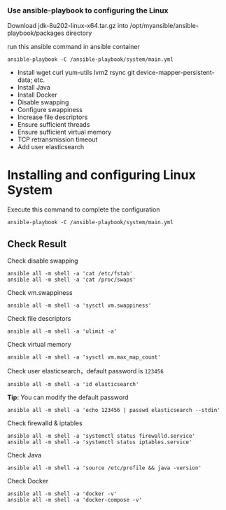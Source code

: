 ### Use ansible-playbook to configuring the Linux

Download jdk-8u202-linux-x64.tar.gz into /opt/myansible/ansible-playbook/packages directory

run this ansible command in ansible container

```shell
ansible-playbook -C /ansible-playbook/system/main.yml
```

* Install wget curl yum-utils lvm2 rsync git device-mapper-persistent-data; etc.
* Install Java
* Install Docker
* Disable swapping
* Configure swappiness
* Increase file descriptors
* Ensure sufficient threads
* Ensure sufficient virtual memory
* TCP retransmission timeout
* Add user elasticsearch

# Installing and configuring Linux System

Execute this command to complete the configuration

```shell
ansible-playbook -C /ansible-playbook/system/main.yml
```

## Check Result

Check disable swapping

```shell
ansible all -m shell -a 'cat /etc/fstab'
ansible all -m shell -a 'cat /proc/swaps'
```

Check vm.swappiness

```shell
ansible all -m shell -a 'sysctl vm.swappiness'
```

Check file descriptors

```shell
ansible all -m shell -a 'ulimit -a'
```

Check virtual memory

```shell
ansible all -m shell -a 'sysctl vm.max_map_count'
```

Check user elasticsearch，default password is `123456`

```shell
ansible all -m shell -a 'id elasticsearch'
```

**Tip:** You can modify the default password

```shell
ansible all -m shell -a 'echo 123456 | passwd elasticsearch --stdin'
```

Check firewalld & iptables

```shell
ansible all -m shell -a 'systemctl status firewalld.service'
ansible all -m shell -a 'systemctl status iptables.service'
```

Check Java

```shell
ansible all -m shell -a 'source /etc/profile && java -version'
```

Check Docker

```shell
ansible all -m shell -a 'docker -v'
ansible all -m shell -a 'docker-compose -v'
```
